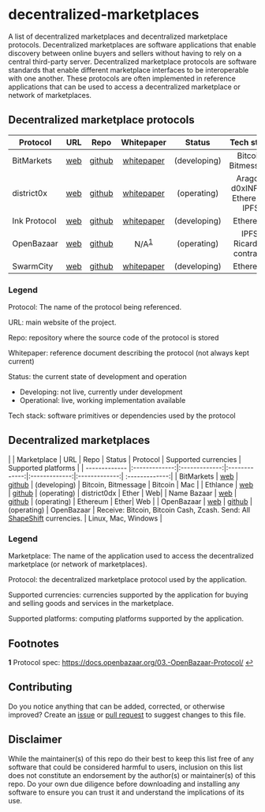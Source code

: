 # decentralized-marketplaces
A list of decentralized marketplaces and decentralized marketplace protocols. Decentralized marketplaces are software applications that enable discovery between online buyers and sellers without having to rely on a central third-party server. Decentralized marketplace protocols are software standards that enable different marketplace interfaces to be interoperable with one another. These protocols are often implemented in reference applications that can be used to access a decentralized marketplace or network of marketplaces.

## Decentralized marketplace protocols

|	Protocol	| URL	| Repo | Whitepaper | Status	| Tech stack |
| ------------- |:-------------:|:-------------:|:-------------:|:-------------:|:-------------:|
| 	BitMarkets | 	[web](https://voluntary.net/bitmarkets/) | [github](https://github.com/voluntarynet/Bitmarkets)	| [whitepaper](https://voluntary.net/bitmarkets/whitepaper/) |	(developing)	|	Bitcoin, Bitmessage	|
| 	district0x | 	[web](https://district0x.io/) | [github](https://github.com/district0x/d0x-INFRA)	| [whitepaper](https://district0x.io/docs/district0x-whitepaper.pdf) |	(operating)	| 	Aragon, d0xINFRA, Ethereum, IPFS	|
| 	Ink Protocol | 	[web](https://paywithink.com/) | [github](https://github.com/InkProtocol/contracts)	| [whitepaper](https://paywithink.com/wp-content/uploads/2018/02/Ink_Protocol_Whitepaper_V8_Listia_Inc.pdf) |	(developing)	| Ethereum	|
| 	OpenBazaar | 	[web](https://www.openbazaar.org/) | [github](https://github.com/openbazaar)	| N/A<sup id="a1">[1](#f1)</sup> |	(operating)	| IPFS, Ricardian contracts	|
| 	SwarmCity | 	[web](https://swarm.city/) | [github](https://github.com/swarmcity)	| [whitepaper](https://support.swarm.city/knowledge_base/topics/where-can-i-view-the-whitepaper) |	(developing)	|	Ethereum	|

### Legend

Protocol: The name of the protocol being referenced.

URL: main website of the project.

Repo: repository where the source code of the protocol is stored

Whitepaper: reference document describing the protocol (not always kept current)

Status: the current state of development and operation
* Developing: not live, currently under development
* Operational: live, working implementation available

Tech stack: software primitives or dependencies used by the protocol

## Decentralized marketplaces
|
|	Marketplace	| URL	| Repo | Status	|	Protocol	| Supported currencies | Supported platforms |
| ------------- |:-------------:|:-------------:|:-------------:|:-------------:|:-------------:| :-------------:|
| 	BitMarkets | 	[web](https://voluntary.net/bitmarkets/) | [github](https://github.com/voluntarynet/Bitmarkets)	|	(developing)	|	Bitcoin, Bitmessage	| Bitcoin | Mac |
| 	Ethlance | 	[web](https://ethlance.com/) | [github](https://github.com/madvas/ethlance)	|	(operating)	| 	district0dx	| Ether | Web|
| 	Name Bazaar | 	[web](https://namebazaar.io/) | [github](https://github.com/district0x/name-bazaar) |	(operating)	| Ethereum | Ether| Web |
| 	OpenBazaar | 	[web](https://www.openbazaar.org/) | [github](https://github.com/openbazaar)	| (operating)	| OpenBazaar	| Receive: Bitcoin, Bitcoin Cash, Zcash. Send: All [ShapeShift](https://shapeshift.io) currencies. | Linux, Mac, Windows |
 
### Legend
 
Marketplace: The name of the application used to access the decentralized marketplace (or network of marketplaces).

Protocol: the decentralized marketplace protocol used by the application.

Supported currencies: currencies supported by the application for buying and selling goods and services in the marketplace.

Supported platforms: computing platforms supported by the application.
 
 ## Footnotes
 
 <b id="f1">1</b> Protocol spec: https://docs.openbazaar.org/03.-OpenBazaar-Protocol/ [↩](#a1)
 
 ## Contributing
 
Do you notice anything that can be added, corrected, or otherwise improved? Create an [issue](https://github.com/john-light/decentralized-marketplaces/issues) or [pull request](https://github.com/john-light/decentralized-marketplaces/pulls) to suggest changes to this file.

## Disclaimer

While the maintainer(s) of this repo do their best to keep this list free of any software that could be considered harmful to users, inclusion on this list does not constitute an endorsement by the author(s) or maintainer(s) of this repo. Do your own due diligence before downloading and installing any software to ensure you can trust it and understand the implications of its use.
